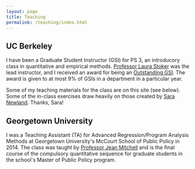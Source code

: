 ```yaml
---
layout: page
title: Teaching
permalink: /teaching/index.html
---
```


## UC Berkeley
I have been a Graduate Student Instructor (GSI) for PS 3, an introducory class in quantitative and empirical methods. [Professor Laura Stoker](http://polisci.berkeley.edu/people/person/laura-stoker) was the lead instructor, and I received an award for being an [Outstanding GSI](http://gsi.berkeley.edu/programs-services/award-programs/ogsi/). The award is given to at most 9% of GSIs in a department in a particular year.

Some of my teaching materials for the class are on this site (see below). Some of the in-class exercises draw heavily on those created by [Sara Newland](https://scholar.harvard.edu/snewland). Thanks, Sara!

## Georgetown University
I was a Teaching Assistant (TA) for Advanced Regression/Program Analysis Methods at Georgetown University's McCourt School of Public Policy in 2014. The class was taught by [Professor Jean Mitchell](https://gufaculty360.georgetown.edu/s/faculty-profile?netid=mitchejm%2F) and is the final course of the compulsory quantitative sequence for graduate students in the school's Master of Public Policy program.

